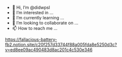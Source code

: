 - 👋 Hi, I’m @didwpsl
- 👀 I’m interested in ...
- 🌱 I’m currently learning ...
- 💞️ I’m looking to collaborate on ...
- 📫 How to reach me ...

https://fallacious-battery-fb2.notion.site/c20f257d33744f88a005fda8e5250d3c?v=ed8ee09ac490483d8ac201c4c530e346

